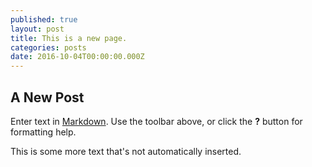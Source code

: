 ```yaml
---
published: true
layout: post
title: This is a new page.
categories: posts
date: 2016-10-04T00:00:00.000Z
---
```

## A New Post

Enter text in [Markdown](http://daringfireball.net/projects/markdown/). Use the toolbar above, or click the **?** button for formatting help.

This is some more text that's not automatically inserted.
